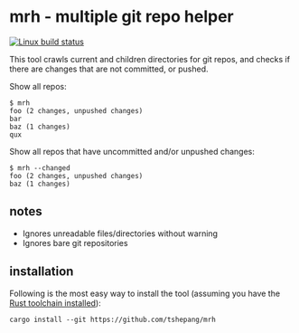 # mrh - multiple git repo helper

[![Linux build status](https://travis-ci.org/tshepang/mrh.svg?branch=master)](https://travis-ci.org/tshepang/mrh)

This tool crawls current and children directories for git repos,
and checks if there are changes that are not committed, or pushed.

Show all repos:

    $ mrh
    foo (2 changes, unpushed changes)
    bar
    baz (1 changes)
    qux

Show all repos that have uncommitted and/or unpushed changes:

    $ mrh --changed
    foo (2 changes, unpushed changes)
    baz (1 changes)


## notes

- Ignores unreadable files/directories without warning
- Ignores bare git repositories


## installation

Following is the most easy way to install the tool
(assuming you have the [Rust toolchain installed][install]):

    cargo install --git https://github.com/tshepang/mrh

[install]: https://www.rust-lang.org/en-US/install.html
